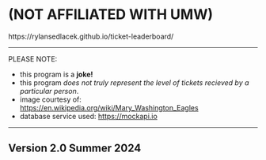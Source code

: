 <h1>(NOT AFFILIATED WITH UMW)</h1> https://rylansedlacek.github.io/ticket-leaderboard/

-----------------------------------------------
PLEASE NOTE:
- this program is a <b>joke!</b>
- this program <i>does not truly represent the level of tickets recieved by a particular person</i>.
- image courtesy of: https://en.wikipedia.org/wiki/Mary_Washington_Eagles
- database service used: https://mockapi.io

-------------------------------------------------
<h2>Version 2.0 Summer 2024</h2>
